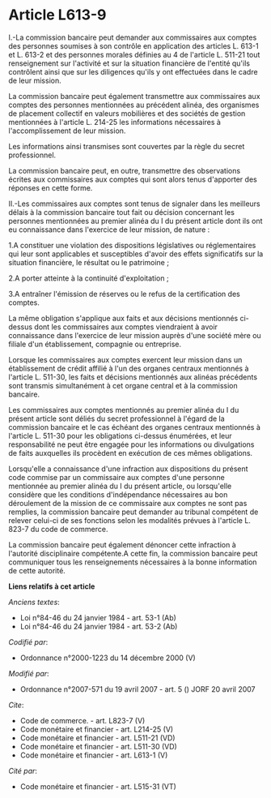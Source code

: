 # Article L613-9

I.-La commission bancaire peut demander aux commissaires aux comptes des personnes soumises à son contrôle en application des
articles L. 613-1 et L. 613-2 et des personnes morales définies au 4 de l'article L. 511-21 tout renseignement sur l'activité
et sur la situation financière de l'entité qu'ils contrôlent ainsi que sur les diligences qu'ils y ont effectuées dans le
cadre de leur mission. 

La commission bancaire peut également transmettre aux commissaires aux comptes des personnes mentionnées au précédent alinéa,
des organismes de placement collectif en valeurs mobilières et des sociétés de gestion mentionnées à l'article L. 214-25 les
informations nécessaires à l'accomplissement de leur mission. 

Les informations ainsi transmises sont couvertes par la règle du secret professionnel. 

La commission bancaire peut, en outre, transmettre des observations écrites aux commissaires aux comptes qui sont alors tenus
d'apporter des réponses en cette forme. 

II.-Les commissaires aux comptes sont tenus de signaler dans les meilleurs délais à la commission bancaire tout fait ou
décision concernant les personnes mentionnées au premier alinéa du I du présent article dont ils ont eu connaissance dans
l'exercice de leur mission, de nature : 

1.A constituer une violation des dispositions législatives ou réglementaires qui leur sont applicables et susceptibles
d'avoir des effets significatifs sur la situation financière, le résultat ou le patrimoine ; 

2.A porter atteinte à la continuité d'exploitation ; 

3.A entraîner l'émission de réserves ou le refus de la certification des comptes. 

La même obligation s'applique aux faits et aux décisions mentionnés ci-dessus dont les commissaires aux comptes viendraient à
avoir connaissance dans l'exercice de leur mission auprès d'une société mère ou filiale d'un établissement, compagnie ou
entreprise. 

Lorsque les commissaires aux comptes exercent leur mission dans un établissement de crédit affilié à l'un des organes
centraux mentionnés à l'article L. 511-30, les faits et décisions mentionnés aux alinéas précédents sont transmis
simultanément à cet organe central et à la commission bancaire. 

Les commissaires aux comptes mentionnés au premier alinéa du I du présent article sont déliés du secret professionnel à
l'égard de la commission bancaire et le cas échéant des organes centraux mentionnés à l'article L. 511-30 pour les
obligations ci-dessus énumérées, et leur responsabilité ne peut être engagée pour les informations ou divulgations de faits
auxquelles ils procèdent en exécution de ces mêmes obligations. 

Lorsqu'elle a connaissance d'une infraction aux dispositions du présent code commise par un commissaire aux comptes d'une
personne mentionnée au premier alinéa du I du présent article, ou lorsqu'elle considère que les conditions d'indépendance
nécessaires au bon déroulement de la mission de ce commissaire aux comptes ne sont pas remplies, la commission bancaire peut
demander au tribunal compétent de relever celui-ci de ses fonctions selon les modalités prévues à l'article L. 823-7 du code
de commerce. 

La commission bancaire peut également dénoncer cette infraction à l'autorité disciplinaire compétente.A cette fin, la
commission bancaire peut communiquer tous les renseignements nécessaires à la bonne information de cette autorité.

**Liens relatifs à cet article**

_Anciens textes_:

  - Loi n°84-46 du 24 janvier 1984 - art. 53-1 (Ab)
  - Loi n°84-46 du 24 janvier 1984 - art. 53-2 (Ab)

_Codifié par_:

  - Ordonnance n°2000-1223 du 14 décembre 2000 (V)

_Modifié par_:

  - Ordonnance n°2007-571 du 19 avril 2007 - art. 5 () JORF 20 avril 2007

_Cite_:

  - Code de commerce. - art. L823-7 (V)
  - Code monétaire et financier - art. L214-25 (V)
  - Code monétaire et financier - art. L511-21 (VD)
  - Code monétaire et financier - art. L511-30 (VD)
  - Code monétaire et financier - art. L613-1 (V)

_Cité par_:

  - Code monétaire et financier - art. L515-31 (VT)
